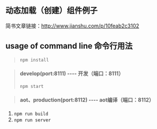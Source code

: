 ## 动态加载（创建）组件例子   

简书文章链接：http://www.jianshu.com/p/10feab2c3102    

## usage of command line 命令行用法
> `npm install`   

> #### develop(port:8111)  ----  开发（端口：8111）
> `npm start`  

> #### aot、production(port:8112)  ---- aot编译（端口：8112）  
1. `npm run build`  
2. `npm run server`   

